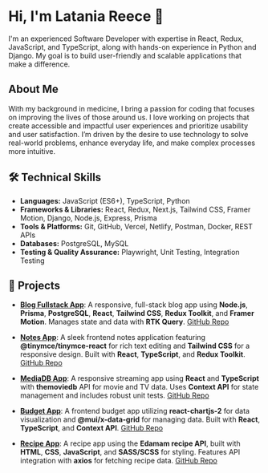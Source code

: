 # Hi, I'm Latania Reece 👋
I'm an experienced Software Developer with expertise in React, Redux, JavaScript, and TypeScript, along with hands-on experience in Python and Django. My goal is to build user-friendly and scalable applications that make a difference.

## About Me
With my background in medicine, I bring a passion for coding that focuses on improving the lives of those around us. I love working on projects that create accessible and impactful user experiences and prioritize usability and user satisfaction. I’m driven by the desire to use technology to solve real-world problems, enhance everyday life, and make complex processes more intuitive.

## 🛠️ Technical Skills
- **Languages:** JavaScript (ES6+), TypeScript, Python  
- **Frameworks & Libraries:** React, Redux, Next.js, Tailwind CSS, Framer Motion, Django, Node.js, Express, Prisma  
- **Tools & Platforms:** Git, GitHub, Vercel, Netlify, Postman, Docker, REST APIs  
- **Databases:** PostgreSQL, MySQL  
- **Testing & Quality Assurance:** Playwright, Unit Testing, Integration Testing

## 📂 Projects

- [**Blog Fullstack App**](https://blog-fullstack-app-ui.vercel.app/): A responsive, full-stack blog app using **Node.js**, **Prisma**, **PostgreSQL**, **React**, **Tailwind CSS**, **Redux Toolkit**, and **Framer Motion**. Manages state and data with **RTK Query**. [GitHub Repo](https://github.com/LataniaReece/blog_fullstack_app)

- [**Notes App**](https://latania-notesapp.netlify.app): A sleek frontend notes application featuring **@tinymce/tinymce-react** for rich text editing and **Tailwind CSS** for a responsive design. Built with **React**, **TypeScript**, and **Redux Toolkit**. [GitHub Repo](https://github.com/LataniaReece/Notes-App)

- [**MediaDB App**](https://mediadb.netlify.app/): A responsive streaming app using **React** and **TypeScript** with **themoviedb** API for movie and TV data. Uses **Context API** for state management and includes robust unit tests. [GitHub Repo](https://github.com/LataniaReece/MediaDB)

- [**Budget App**](https://latania-budget-app.netlify.app/): A frontend budget app utilizing **react-chartjs-2** for data visualization and **@mui/x-data-grid** for managing data. Built with **React**, **TypeScript**, and **Context API**. [GitHub Repo](https://github.com/LataniaReece/react-mui-budget-app)

- [**Recipe App**](http://latania-recipeapp.netlify.app/): A recipe app using the **Edamam recipe API**, built with **HTML**, **CSS**, **JavaScript**, and **SASS/SCSS** for styling. Features API integration with **axios** for fetching recipe data. [GitHub Repo](https://github.com/LataniaReece/RecipeApp)

